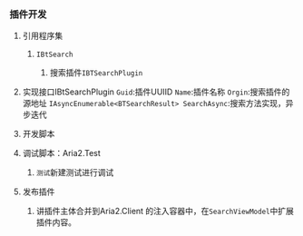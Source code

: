 ### 插件开发

1. 引用程序集
   
   1. `IBtSearch`
      
      1. 搜索插件`IBTSearchPlugin`

2. 实现接口IBtSearchPlugin
   `Guid`:插件UUIID
   `Name`:插件名称
   `Orgin`:搜索插件的源地址
   `IAsyncEnumerable<BTSearchResult> SearchAsync`:搜索方法实现，异步迭代

3. 开发脚本

4. 调试脚本：Aria2.Test
   
   1. `测试`新建测试进行调试

5. 发布插件
   
   1. 讲插件主体合并到Aria2.Client 的注入容器中，在`SearchViewModel`中扩展插件内容。
